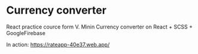# Currency converter
React practice cource form V. Minin
Currency converter on React + SCSS + GoogleFirebase

In action: https://rateapp-40e37.web.app/
